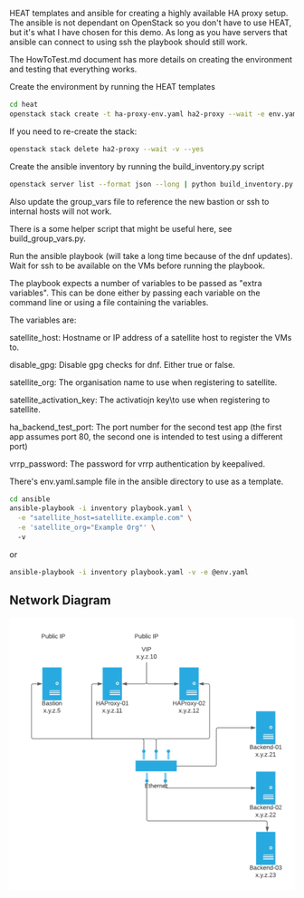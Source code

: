 HEAT templates and ansible for creating a highly available HA proxy setup. The
ansible is not dependant on OpenStack so you don't have to use HEAT, but it's
what I have chosen for this demo. As long as you have servers that ansible can
connect to using ssh the playbook should still work.

The HowToTest.md document has more details on creating the environment and
testing that everything works.

Create the environment by running the HEAT templates
```bash
cd heat
openstack stack create -t ha-proxy-env.yaml ha2-proxy --wait -e env.yaml
```

If you need to re-create the stack:

```bash
openstack stack delete ha2-proxy --wait -v --yes
```

Create the ansible inventory by running the build_inventory.py script

```bash
openstack server list --format json --long | python build_inventory.py > ansible/inventory
```

Also update the group_vars file to reference the new bastion or ssh to internal
hosts will not work.

There is a some helper script that might be useful here, see 
build_group_vars.py.

Run the ansible playbook (will take a long time because of the dnf updates). 
Wait for ssh to be available on the VMs before running the playbook.

The playbook expects a number of variables to be passed as "extra variables".
This can be done either by passing each variable on the command line or using a
file containing the variables.

The variables are:

satellite_host: Hostname or IP address of a satellite host to register the VMs 
to.

disable_gpg: Disable gpg checks for dnf. Either true or false.

satellite_org: The organisation name to use when registering to satellite.

satellite_activation_key:  The activatiojn key\to use when registering to
satellite.

ha_backend_test_port: The port number for the second test app (the first app
assumes port 80, the second one is intended to test using a different port)

vrrp_password: The password for vrrp authentication by keepalived.

There's env.yaml.sample file in the ansible directory to use as a template.

```bash
cd ansible
ansible-playbook -i inventory playbook.yaml \
  -e "satellite_host=satellite.example.com" \
  -e 'satellite_org="Example Org"' \ 
  -v
```

or

```bash
ansible-playbook -i inventory playbook.yaml -v -e @env.yaml
```

## Network Diagram

![Network Diagram](HAProxy.png)